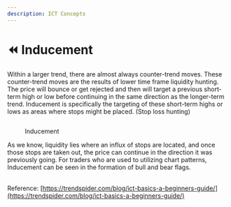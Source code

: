 ```yaml
---
description: ICT Concepts
---
```


# ⏪ Inducement

Within a larger trend, there are almost always counter-trend moves. These counter-trend moves are the results of lower time frame liquidity hunting. The price will bounce or get rejected and then will target a previous short-term high or low before continuing in the same direction as the longer-term trend. Inducement is specifically the targeting of these short-term highs or lows as areas where stops might be placed. (Stop loss hunting)

<figure><img src="https://trendspider.com/blog/wp-content/uploads/2023/02/ICT-blog-6-PS-1-1024x520.png" alt=""><figcaption><p>Inducement</p></figcaption></figure>

As we know, liquidity lies where an influx of stops are located, and once those stops are taken out, the price can continue in the direction it was previously going. For traders who are used to utilizing chart patterns, Inducement can be seen in the formation of bull and bear flags.

\
Reference: [https://trendspider.com/blog/ict-basics-a-beginners-guide/](https://trendspider.com/blog/ict-basics-a-beginners-guide/)
